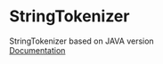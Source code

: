 # StringTokenizer
StringTokenizer based on JAVA version
<br/>
[Documentation](http://fredekstrand.github.io/StringTokenizer)
